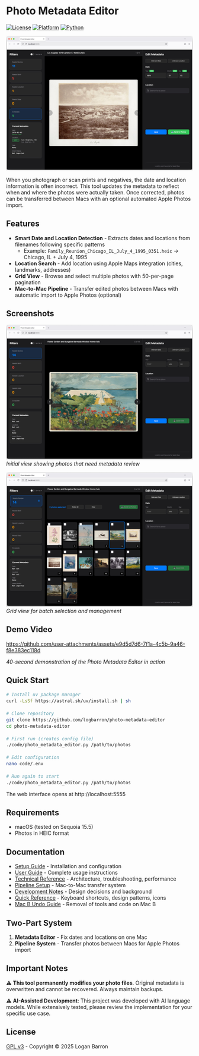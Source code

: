 # Photo Metadata Editor

[![License](https://img.shields.io/badge/license-GPL%20v3-blue.svg)](LICENSE)
[![Platform](https://img.shields.io/badge/platform-macOS-lightgrey.svg)]()
[![Python](https://img.shields.io/badge/python-3.11+-green.svg)]()

<p align="left">
  <img alt="Photo Metadata Editor" src="assets/images/pem_complete.png">
</p>

When you photograph or scan prints and negatives, the date and location information is often incorrect. This tool updates the metadata to reflect when and where the photos were actually taken. Once corrected, photos can be transferred between Macs with an optional automated Apple Photos import.

## Features

- **Smart Date and Location Detection** - Extracts dates and locations from filenames following specific patterns
  - Example: `Family_Reunion_Chicago_IL_July_4_1995_0351.heic` → Chicago, IL + July 4, 1995
- **Location Search** - Add location using Apple Maps integration (cities, landmarks, addresses)
- **Grid View** - Browse and select multiple photos with 50-per-page pagination
- **Mac-to-Mac Pipeline** - Transfer edited photos between Macs with automatic import to Apple Photos (optional)

## Screenshots

![Start Review](assets/images/pem_start.png)
*Initial view showing photos that need metadata review*

![Grid View](assets/images/pem_grid.png)
*Grid view for batch selection and management*

## Demo Video

https://github.com/user-attachments/assets/e9d5d7d6-7f1a-4c5b-9a46-f8e383ec118d

*40-second demonstration of the Photo Metadata Editor in action*

## Quick Start

```bash
# Install uv package manager
curl -LsSf https://astral.sh/uv/install.sh | sh

# Clone repository
git clone https://github.com/logbarron/photo-metadata-editor
cd photo-metadata-editor

# First run (creates config file)
./code/photo_metadata_editor.py /path/to/photos

# Edit configuration
nano code/.env

# Run again to start
./code/photo_metadata_editor.py /path/to/photos
```

The web interface opens at http://localhost:5555

## Requirements

- macOS (tested on Sequoia 15.5)
- Photos in HEIC format

## Documentation

- [Setup Guide](docs/setup.md) - Installation and configuration
- [User Guide](docs/user-guide.md) - Complete usage instructions
- [Technical Reference](docs/reference.md) - Architecture, troubleshooting, performance
- [Pipeline Setup](docs/pipeline.md) - Mac-to-Mac transfer system
- [Development Notes](docs/development.md) - Design decisions and background
- [Quick Reference](docs/quick-reference.md) - Keyboard shortcuts, design patterns, icons
- [Mac B Undo Guide](docs/mac-b-undo-guide.md) - Removal of tools and code on Mac B

## Two-Part System

1. **Metadata Editor** - Fix dates and locations on one Mac 
2. **Pipeline System** - Transfer photos between Macs for Apple Photos import

## Important Notes

⚠️ **This tool permanently modifies your photo files**. Original metadata is overwritten and cannot be recovered. Always maintain backups.

⚠️ **AI-Assisted Development**: This project was developed with AI language models. While extensively tested, please review the implementation for your specific use case.

## License

[GPL v3](LICENSE) - Copyright © 2025 Logan Barron
